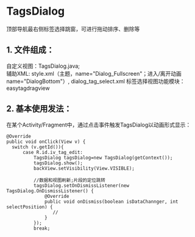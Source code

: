 # TagsDialog
顶部导航最右侧标签选择跳窗，可进行拖动排序、删除等

## 1. 文件组成：
  自定义视图：TagsDialog.java;  
  辅助XML: style.xml（主题，name="Dialog_Fullscreen"；进入/离开动画 name="DialogBottom"）, 
          dialog_tag_select.xml
  标签选择视图功能模块：easytagdragview
  
## 2. 基本使用发法：

  在某个Activity/Fragment中，通过点击事件触发TagsDialog以动画形式显示：
  
  ```
  @Override
  public void onClick(View v) {
    switch (v.getId()){
        case R.id.iv_tag_edit:
            TagsDialog tagsDialog=new TagsDialog(getContext());
            tagsDialog.show();
            backView.setVisibility(View.VISIBLE);
            
            //数据和视图刷新;片段的定位跳转
            tagsDialog.setOnDismissListener(new TagsDialog.OnDismissListener() {
                @Override
                public void onDismiss(boolean isDataChannger, int selectPosition) {
                   //
                }
            });
            break;
```
